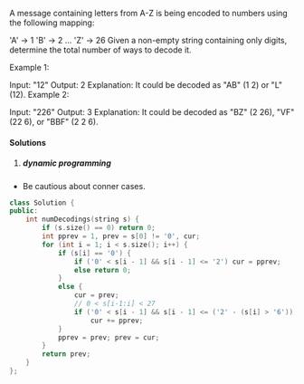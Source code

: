 A message containing letters from A-Z is being encoded to numbers using the following mapping:

'A' -> 1
'B' -> 2
...
'Z' -> 26
Given a non-empty string containing only digits, determine the total number of ways to decode it.

Example 1:

Input: "12"
Output: 2
Explanation: It could be decoded as "AB" (1 2) or "L" (12).
Example 2:

Input: "226"
Output: 3
Explanation: It could be decoded as "BZ" (2 26), "VF" (22 6), or "BBF" (2 2 6).


#### Solutions

1. ##### dynamic programming

- Be cautious about conner cases.

```c++
class Solution {
public:
    int numDecodings(string s) {
        if (s.size() == 0) return 0;
        int pprev = 1, prev = s[0] != '0', cur;
        for (int i = 1; i < s.size(); i++) {
            if (s[i] == '0') {
                if ('0' < s[i - 1] && s[i - 1] <= '2') cur = pprev;
                else return 0;
            }
            else {
                cur = prev;
                // 0 < s[i-1:i] < 27
                if ('0' < s[i - 1] && s[i - 1] <= ('2' - (s[i] > '6')))
                    cur += pprev;
            }
            pprev = prev; prev = cur;
        }
        return prev;
    }
};
```